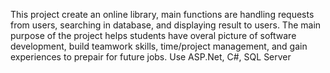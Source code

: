 This project create an online library, main functions are handling requests from users, searching in database, and displaying result to users.
The main purpose of the project helps students have overal picture of software development, build teamwork skills, time/project management, and gain experiences to prepair for future jobs. Use ASP.Net, C#, SQL Server
